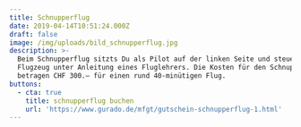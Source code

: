 ```yaml
---
title: Schnupperflug
date: 2019-04-14T10:51:24.000Z
draft: false
image: /img/uploads/bild_schnupperflug.jpg
description: >-
  Beim Schnupperflug sitzts Du als Pilot auf der linken Seite und steuerst das
  Flugzeug unter Anleitung eines Fluglehrers. Die Kosten für den Schnupperflug
  betragen CHF 300.– für einen rund 40-minütigen Flug.
buttons:
  - cta: true
    title: schnupperflug buchen
    url: 'https://www.gurado.de/mfgt/gutschein-schnupperflug-1.html'
---
```


